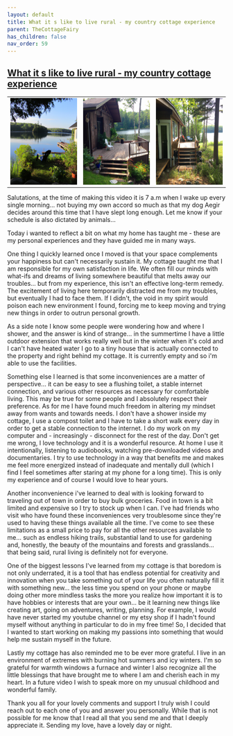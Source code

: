 ```yaml
---
layout: default
title: What it s like to live rural - my country cottage experience
parent: TheCottageFairy
has_children: false
nav_order: 59
---
```


## [What it s like to live rural - my country cottage experience](https://www.youtube.com/watch?v=XOXeNdhiIC4)

<div>
<table align="center">
	<tr>
		<td align="center">
			<img src="../../assets/cottage_fairy_ai_generated_photos/What_it_s_like_to_live_rural_-_my_country_cottage_experience-[XOXeNdhiIC4]/generated_00.png" height="200" width="200"/>
		</td>
		<td align="center">
			<img src="../../assets/cottage_fairy_ai_generated_photos/What_it_s_like_to_live_rural_-_my_country_cottage_experience-[XOXeNdhiIC4]/generated_01.png" height="200" width="200"/>
		</td>
		<td align="center">
			<img src="../../assets/cottage_fairy_ai_generated_photos/What_it_s_like_to_live_rural_-_my_country_cottage_experience-[XOXeNdhiIC4]/generated_02.png" height="200" width="200"/>
		</td>
	</tr>
</table>
</div>

Salutations, at the time of making this video it is 7 a.m when I wake up every single morning... not buying my own accord so much as that my dog Aegir decides around this time that I have slept long enough. Let me know if your schedule is also dictated by animals...

Today i wanted to reflect a bit on what my home has taught me - these are my personal experiences and they have guided me in many ways.

One thing I quickly learned once I moved is that your space complements your happiness but can't necessarily sustain it. My cottage taught me that I am responsible for my own satisfaction in life. We often fill our minds with what-ifs and dreams of living somewhere beautiful that melts away our troubles... but from my experience, this isn't an effective long-term remedy. The excitement of living here temporarily distracted me from my troubles, but eventually I had to face them. If I didn't, the void in my spirit would poison each new environment I found, forcing me to keep moving and trying new things in order to outrun personal growth.

As a side note I know some people were wondering how and where I shower, and the answer is kind of strange... in the summertime I have a little outdoor extension that works really well but in the winter when it's cold and I can't have heated water I go to a tiny house that is actually connected to the property and right behind my cottage. It is currently empty and so i'm able to use the facilities.

Something else I learned is that some inconveniences are a matter of perspective... it can be easy to see a flushing toilet, a stable internet connection, and various other resources as necessary for comfortable living. This may be true for some people and I absolutely respect their preference. As for me I have found much freedom in altering my mindset away from wants and towards needs. I don't have a shower inside my cottage, I use a compost toilet and I have to take a short walk every day in order to get a stable connection to the internet. I do my work on my computer and - increasingly - disconnect for the rest of the day. Don't get me wrong, I love technology and it is a wonderful resource. At home I use it intentionally, listening to audiobooks, watching pre-downloaded videos and documentaries. I try to use technology in a way that benefits me and makes me feel more energized instead of inadequate and mentally dull (which I find I feel sometimes after staring at my phone for a long time). This is only my experience and of course I would love to hear yours.

Another inconvenience i've learned to deal with is looking forward to traveling out of town in order to buy bulk groceries. Food in town is a bit limited and expensive so I try to stock up when I can. I've had friends who visit who have found these inconveniences very troublesome since they're used to having these things available all the time. I've come to see these limitations as a small price to pay for all the other resources available to me... such as endless hiking trails, substantial land to use for gardening and, honestly, the beauty of the mountains and forests and grasslands... that being said, rural living is definitely not for everyone.

One of the biggest lessons I've learned from my cottage is that boredom is not only underrated, it is a tool that has endless potential for creativity and innovation when you take something out of your life you often naturally fill it with something new... the less time you spend on your phone or maybe doing other more mindless tasks the more you realize how important it is to have hobbies or interests that are your own... be it learning new things like creating art, going on adventures, writing, planning. For example, I would have never started my youtube channel or my etsy shop if I hadn't found myself without anything in particular to do in my free time! So, I decided that I wanted to start working on making my passions into something that would help me sustain myself in the future.

Lastly my cottage has also reminded me to be ever more grateful. I live in an environment of extremes with burning hot summers and icy winters. I'm so grateful for warmth windows a furnace and winter I also recognize all the little blessings that have brought me to where I am and cherish each in my heart. In a future video I wish to speak more on my unusual childhood and wonderful family.

Thank you all for your lovely comments and support I truly wish I could reach out to each one of you and answer you personally. While that is not possible for me know that I read all that you send me and that I deeply appreciate it. Sending my love, have a lovely day or night.